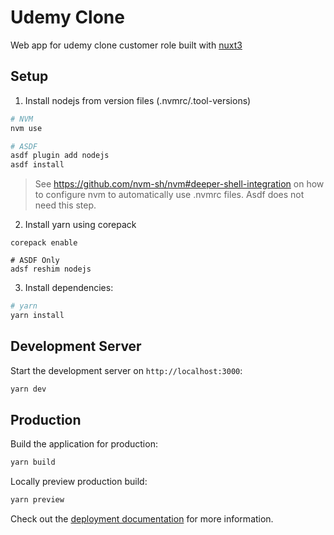 # Udemy Clone

Web app for udemy clone customer role built with [nuxt3](https://nuxt.com/)

## Setup
1. Install nodejs from version files (.nvmrc/.tool-versions)
```sh
# NVM
nvm use

# ASDF
asdf plugin add nodejs
asdf install
```
> See https://github.com/nvm-sh/nvm#deeper-shell-integration on how to configure nvm to automatically use .nvmrc files. Asdf does not need this step.

2. Install yarn using corepack
```
corepack enable

# ASDF Only
adsf reshim nodejs
```
3. Install dependencies:

```bash
# yarn
yarn install
```

## Development Server

Start the development server on `http://localhost:3000`:

```bash
yarn dev
```

## Production

Build the application for production:

```bash
yarn build
```

Locally preview production build:

```bash
yarn preview
```

Check out the [deployment documentation](https://nuxt.com/docs/getting-started/deployment) for more information.
